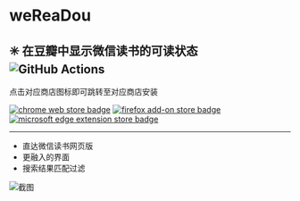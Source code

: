 # weReaDou
## ✳️ 在豆瓣中显示微信读书的可读状态 ![GitHub Actions](https://github.com/Sorosliu1029/weReaDou/workflows/CI/badge.svg)

点击对应商店图标即可跳转至对应商店安装

[![chrome web store badge](https://developer.chrome.com/static/docs/webstore/branding/image/tbyBjqi7Zu733AAKA5n4.png)](https://chrome.google.com/webstore/detail/wereadou/njoadngalopipcepefcmebmflilmhadl) [![firefox add-on store badge](https://blog.mozilla.org/addons/files/2015/11/get-the-addon.png)](https://addons.mozilla.org/en-US/firefox/addon/wereadouban/) [![microsoft edge extension store badge](https://user-images.githubusercontent.com/11660256/111323589-4f4c7c00-866a-11eb-80ff-da7de777d7c0.png)](https://microsoftedge.microsoft.com/addons/detail/wereadou/molknegjakahlleblehcapmofenkmnna)

---

- 直达微信读书网页版
- 更融入的界面
- 搜索结果匹配过滤

![截图](./screenshot.png)
